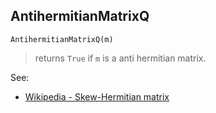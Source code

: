 ## AntihermitianMatrixQ

``` 
AntihermitianMatrixQ(m)
``` 

> returns `True` if `m` is a anti hermitian matrix.

See:  
* [Wikipedia - Skew-Hermitian matrix](https://en.wikipedia.org/wiki/Skew-Hermitian_matrix)
